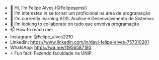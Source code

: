 - 👋 Hi, I’m Felipe Alves (@Felipespmsl)
- 👀 I’m interested in se tornar um proficional na área de programação
- 🌱 I’m currently learning ADS: Análise e Desenvolvimento de Sistemas
- 💞️ I’m looking to collaborate on tudo que envolva programação
- 📫 How to reach me:
- Instagram: @Felipe_alves2210
- Linkedin: https://www.linkedin.com/in/davi-felipe-alves-757310201
- WhatsApp: https://wa.me/11956587193
- ⚡ Fun fact: Fazendo faculdade na UNIP.

<!---
Felipespmsl/Felipespmsl is a ✨ special ✨ repository because its `README.md` (this file) appears on your GitHub profile.
You can click the Preview link to take a look at your changes.
--->
